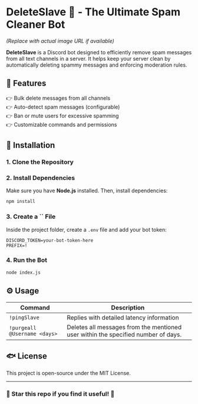 # DeleteSlave 🤖 - The Ultimate Spam Cleaner Bot

&#x20;*(Replace with actual image URL if available)*

**DeleteSlave** is a Discord bot designed to efficiently remove spam messages from all text channels in a server. It helps keep your server clean by automatically deleting spammy messages and enforcing moderation rules.

## 🚀 Features

👉 Bulk delete messages from all channels\
👉 Auto-detect spam messages (configurable)\
👉 Ban or mute users for excessive spamming\
👉 Customizable commands and permissions

## 📌 Installation

### **1. Clone the Repository**

### **2. Install Dependencies**

Make sure you have **Node.js** installed. Then, install dependencies:

```bash
npm install
```

### **3. Create a **``** File**

Inside the project folder, create a `.env` file and add your bot token:

```
DISCORD_TOKEN=your-bot-token-here
PREFIX=!
```

### **4. Run the Bot**

```bash
node index.js
```

## ⚙️ Usage

| Command                         | Description                                                                             |
| ------------------------------- | --------------------------------------------------------------------------------------- |
| `!pingSlave`                    | Replies with detailed latency information                                               |
| `!purgeall @Username <days>`    | Deletes all messages from the mentioned user within the specified number of days.       |


## 🐟 License

This project is open-source under the MIT License.

---

### 🌟 Star this repo if you find it useful! 🚀

